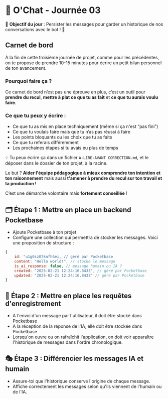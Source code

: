 # 💾 O'Chat - Journée 03

🎯 **Objectif du jour** : Persister les messages pour garder un historique de nos conversations avec le bot ! 💾

## Carnet de bord
À la fin de cette troisième journée de projet, comme pour les précédentes, on te propose de prendre 10-15 minutes pour écrire un petit bilan personnel de ton avancement.

### Pourquoi faire ça ?
Ce carnet de bord n’est pas une épreuve en plus, c’est un outil pour **prendre du recul**, **mettre à plat ce que tu as fait** et **ce que tu aurais voulu faire**.

### Ce que tu peux y écrire :
- Ce que tu as mis en place techniquement (même si ça n'est “pas fini”)
- Ce que tu voulais faire mais que tu n’as pas réussi à faire
- Les points bloquants ou les choix que tu as faits
- Ce que tu referais différemment
- Les prochaines étapes si tu avais eu plus de temps

💡 Tu peux écrire ça dans un fichier `A-LIRE-AVANT CORRECTION.md`, et le déposer dans le dossier de ton projet, à la racine. 

Le but ? **Aider l'équipe pédagogique à mieux comprendre ton intention et ton raisonnement** mais aussi **t'amener à prendre du recul sur ton travail et ta production !**

C’est une démarche volontaire mais **fortement conseillée** !

## 🗂️ Étape 1 : Mettre en place un backend Pocketbase

- Ajoute Pocketbase à ton projet
- Configure une collection qui permettra de stocker les messages. Voici une proposition de structure :

```js
{
    id: "u1g0sz07knfh6ei, // géré par Pocketbase
    content: "Hello world!", // stocke le message
    is_ai_response: false, // message humain ou IA ?
    created: "2025-02-21 12:24:16.843Z", // géré par Pocketbase
    updated: "2025-02-21 12:24:16.843Z" // géré par Pocketbase
}
```

## 🔄 Étape 2 : Mettre en place les requêtes d'enregistrement

- A l'envoi d'un message par l'utilisateur, il doit être stocké dans Pocketbase
- A la réception de la réponse de l'IA, elle doit être stockée dans Pocketbase
- Lorsqu'on ouvre ou on rafraîchit l'application, on doit voir apparaître l'historique de messages dans l'ordre chronologique.

## 🎭 Étape 3 : Différencier les messages IA et humain

- Assure-toi que l'historique conserve l'origine de chaque message.
- Affiche correctement les messages selon qu'ils viennent de l'humain ou de l'IA.
